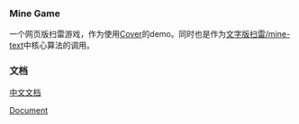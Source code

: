 ### Mine Game
一个网页版扫雷游戏，作为使用[Cover](https://github.com/ICKelin/Cover)的demo。同时也是作为[文字版扫雷/mine-text](https://github.com/ICKelin/mine-text)中核心算法的调用。

### 文档

[中文文档](./README_CH.md)

[Document](./README_EN.md)
